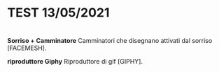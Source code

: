 # TEST 13/05/2021 <h1>

**Sorriso + Camminatore** Camminatori che disegnano attivati dal sorriso [FACEMESH].

**riproduttore Giphy** Riproduttore di gif [GIPHY].
